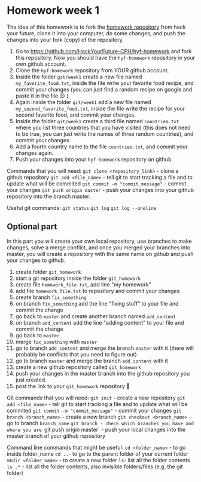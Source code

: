 # Homework week 1

The idea of this homework is to fork the [homework repository](https://github.com/HackYourFuture-CPH/hyf-homework) from hack your future, clone it into your computer, do some changes, and push the changes into your fork (copy) of the repository.

1. Go to https://github.com/HackYourFuture-CPH/hyf-homework and fork this repository. Now you should have the `hyf-homework` repository in your own github account.
2. Clone the `hyf-homework` repository from YOUR github account.
3. Inside the folder `git/week1` create a new file named `my_favorite_food.txt`, inside the file write your favorite food recipe, and commit your changes (you can just find a random recipe on google and paste it in the file :wink: ).
4. Again inside the folder `git/week1` add a new file named `my_second_favorite_food.txt`, inside the file write the recipe for your second favorite food, and commit your changes.
5. Inside the folder `git/week1` create a third file named `countries.txt` where you list three countries that you have visited (this does not need to be true, you can just write the names of three random countries), and commit your changes
6. Add a fourth country name to the file `countries.txt`, and commit your changes again.
7. Push your changes into your `hyf-homework` repository on github.


Commands that  you will need:
`git clone <repository_link>` - clone a github repository
`git add <file_name>` - tell git to start tracking a file and to update what will be commited
`git commit -m "commit_message"` - commit your changes
`git push origin master` - push your changes into your github repository into the branch master.

Useful git commands:
 `git status`
 `git log`
 `git log --oneline`




## Optional part
In this part you will create your own local repository, use branches to make changes, solve a merge conflict, and once you merged your branches into master, you will create a repository with the same name on github and push your changes to github.

1. create folder `git_homework`
2. start a git repository inside the folder `git_homework`
2. create file `homework_file.txt`, add line "my homework"
3. add file `homework_file.txt` to repository and commit your changes
4. create branch `fix_something`
5. on branch `fix_something` add the line "fixing stuff" to your file and commit the change
6. go back to `master` and create another branch named `add_content`
7. on branch `add_content` add the line "adding content" to your file and commit the change
8. go back to `master`
9. merge `fix_something` with `master`
10. go to branch `add_content` and merge the branch `master` with it (there will probably be conflicts that you need to figure out)
11. go to branch `master` and merge the branch `add_content` with it
12. create a new github repository called `git_homework`
13. push your changes in the master branch into the github repository you just created.
14. post the link to your `git_homework` repository :slightly_smiling_face:


Git commands that you will need:
`git init` - create a new repository
`git add <file_name>` - tell git to start tracking a file and to update what will be commited
`git commit -m "commit_message"` - commit your changes
`git branch <branch_name>` - create a new branch
`git checkout <branch_name>` - go to branch `branch_name`
`git branch - check which branches you have and where you are
`git push origin master` - push your local changes into the master branch of your github repository

Command line commands that might be useful:
`cd <folder_name>` - to go inside folder_name
`cd ..`- to go to the parent folder of your current folder
`mkdir <folder_name>` - to create a new folder
`ls`- list all the folder contents
`ls .*` - list all the folder contents, also invisible folders/files (e.g. the git folder)

